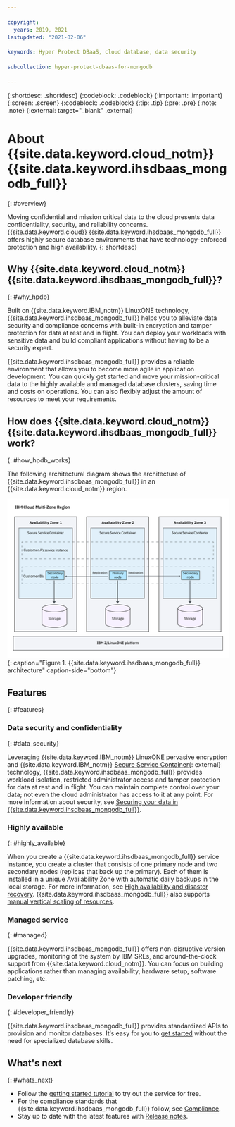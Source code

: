 ```yaml
---

copyright:
  years: 2019, 2021
lastupdated: "2021-02-06"

keywords: Hyper Protect DBaaS, cloud database, data security

subcollection: hyper-protect-dbaas-for-mongodb

---
```


{:shortdesc: .shortdesc}
{:codeblock: .codeblock}
{:important: .important}
{:screen: .screen}
{:codeblock: .codeblock}
{:tip: .tip}
{:pre: .pre}
{:note: .note}
{:external: target="_blank" .external}

# About {{site.data.keyword.cloud_notm}} {{site.data.keyword.ihsdbaas_mongodb_full}}
{: #overview}

Moving confidential and mission critical data to the cloud presents data confidentiality, security, and reliability concerns. {{site.data.keyword.cloud}} {{site.data.keyword.ihsdbaas_mongodb_full}} offers highly secure database environments that have technology-enforced protection and high availability.
{: shortdesc}

## Why {{site.data.keyword.cloud_notm}} {{site.data.keyword.ihsdbaas_mongodb_full}}?
{: #why_hpdb}

Built on {{site.data.keyword.IBM_notm}} LinuxONE technology, {{site.data.keyword.ihsdbaas_mongodb_full}} helps you to alleviate data security and compliance concerns with built-in encryption and tamper protection for data at rest and in flight. You can deploy your workloads with sensitive data and build compliant applications without having to be a security expert.

{{site.data.keyword.ihsdbaas_mongodb_full}} provides a reliable environment that allows you to become more agile in application development. You can quickly get started and move your mission-critical data to the highly available and managed database clusters, saving time and costs on operations. You can also flexibly adjust the amount of resources to meet your requirements.

## How does {{site.data.keyword.cloud_notm}} {{site.data.keyword.ihsdbaas_mongodb_full}} work?
{: #how_hpdb_works}

The following architectural diagram shows the architecture of {{site.data.keyword.ihsdbaas_mongodb_full}} in an {{site.data.keyword.cloud_notm}} region. 

![{{site.data.keyword.ihsdbaas_mongodb_full}} architecture](images/architecture.svg "{{site.data.keyword.ihsdbaas_mongodb_full}} architecture"){: caption="Figure 1. {{site.data.keyword.ihsdbaas_mongodb_full}} architecture" caption-side="bottom"}

## Features
{: #features}

### Data security and confidentiality
{: #data_security}

Leveraging {{site.data.keyword.IBM_notm}} LinuxONE pervasive encryption and {{site.data.keyword.IBM_notm}} [Secure Service Container](https://www.ibm.com/us-en/marketplace/secure-service-container){: external} technology, {{site.data.keyword.ihsdbaas_mongodb_full}} provides workload isolation, restricted administrator access and tamper protection for data at rest and in flight. You can maintain complete control over your data; not even the cloud administrator has access to it at any point. For more information about security, see [Securing your data in {{site.data.keyword.ihsdbaas_mongodb_full}}](/docs/hyper-protect-dbaas-for-mongodb?topic=hyper-protect-dbaas-for-mongodb-data-security).

### Highly available
{: #highly_available}

When you create a {{site.data.keyword.ihsdbaas_mongodb_full}} service instance, you create a cluster that consists of one primary node and two secondary nodes (replicas that back up the primary). Each of them is installed in a unique Availability Zone with automatic daily backups in the local storage. For more information, see [High availability and disaster recovery](/docs/hyper-protect-dbaas-for-mongodb?topic=hyper-protect-dbaas-for-mongodb-high-availability-disaster-recovery). {{site.data.keyword.ihsdbaas_mongodb_full}} also supports [manual vertical scaling of resources](/docs/hyper-protect-dbaas-for-mongodb?topic=hyper-protect-dbaas-for-mongodb-resources-scaling).

### Managed service
{: #managed}

{{site.data.keyword.ihsdbaas_mongodb_full}} offers non-disruptive version upgrades, monitoring of the system by IBM SREs, and around-the-clock support from {{site.data.keyword.cloud_notm}}. You can focus on building applications rather than managing availability, hardware setup, software patching, etc.

### Developer friendly
{: #developer_friendly}

{{site.data.keyword.ihsdbaas_mongodb_full}} provides standardized APIs to provision and monitor databases. It‘s easy for you to [get started](/docs/hyper-protect-dbaas-for-mongodb?topic=hyper-protect-dbaas-for-mongodb-gettingstarted) without the need for specialized database skills.

## What's next
{: #whats_next}

- Follow the [getting started tutorial](/docs/hyper-protect-dbaas-for-mongodb?topic=hyper-protect-dbaas-for-mongodb-gettingstarted) to try out the service for free.
- For the compliance standards that {{site.data.keyword.ihsdbaas_mongodb_full}} follow, see [Compliance](/docs/hyper-protect-dbaas-for-mongodb?topic=hyper-protect-dbaas-for-mongodb-compliance).
- Stay up to date with the latest features with [Release notes](/docs/hyper-protect-dbaas-for-mongodb?topic=hyper-protect-dbaas-for-mongodb-what-new).
